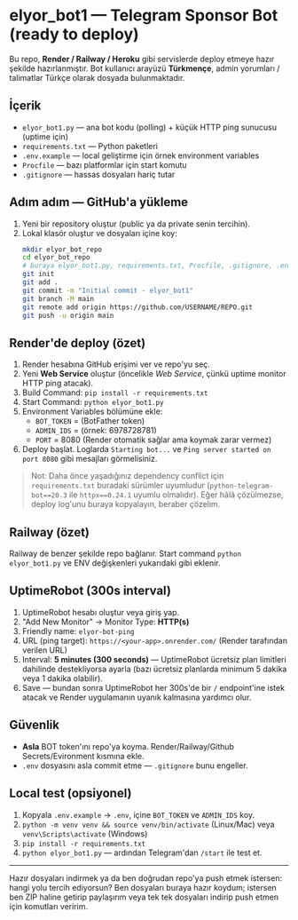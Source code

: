 # elyor_bot1 — Telegram Sponsor Bot (ready to deploy)

Bu repo, **Render / Railway / Heroku** gibi servislerde deploy etmeye hazır şekilde hazırlanmıştır.
Bot kullanıcı arayüzü **Türkmençe**, admin yorumları / talimatlar Türkçe olarak dosyada bulunmaktadır.

## İçerik
- `elyor_bot1.py` — ana bot kodu (polling) + küçük HTTP ping sunucusu (uptime için)
- `requirements.txt` — Python paketleri
- `.env.example` — local geliştirme için örnek environment variables
- `Procfile` — bazı platformlar için start komutu
- `.gitignore` — hassas dosyaları hariç tutar

## Adım adım — GitHub'a yükleme
1. Yeni bir repository oluştur (public ya da private senin tercihin).
2. Lokal klasör oluştur ve dosyaları içine koy:
   ```bash
   mkdir elyor_bot_repo
   cd elyor_bot_repo
   # buraya elyor_bot1.py, requirements.txt, Procfile, .gitignore, .env.example, README.md ekle
   git init
   git add .
   git commit -m "Initial commit - elyor_bot1"
   git branch -M main
   git remote add origin https://github.com/USERNAME/REPO.git
   git push -u origin main
   ```

## Render'de deploy (özet)
1. Render hesabına GitHub erişimi ver ve repo'yu seç.
2. Yeni **Web Service** oluştur (öncelikle *Web Service*, çünkü uptime monitor HTTP ping atacak).
3. Build Command: `pip install -r requirements.txt`
4. Start Command: `python elyor_bot1.py`
5. Environment Variables bölümüne ekle:
   - `BOT_TOKEN` = (BotFather token)
   - `ADMIN_IDS` = (örnek: 6978728781)
   - `PORT` = 8080 (Render otomatik sağlar ama koymak zarar vermez)
6. Deploy başlat. Loglarda `Starting bot...` ve `Ping server started on port 8080` gibi mesajları görmelisiniz.

> Not: Daha önce yaşadığınız dependency conflict için `requirements.txt` buradaki sürümler uyumludur (`python-telegram-bot==20.3` ile `httpx==0.24.1` uyumlu olmalıdır). Eğer hâlâ çözülmezse, deploy log'unu buraya kopyalayın, beraber çözelim.

## Railway (özet)
Railway de benzer şekilde repo bağlanır. Start command `python elyor_bot1.py` ve ENV değişkenleri yukarıdaki gibi eklenir.

## UptimeRobot (300s interval)
1. UptimeRobot hesabı oluştur veya giriş yap.
2. "Add New Monitor" -> Monitor Type: **HTTP(s)**
3. Friendly name: `elyor-bot-ping`
4. URL (ping target): `https://<your-app>.onrender.com/` (Render tarafından verilen URL)
5. Interval: **5 minutes (300 seconds)** — UptimeRobot ücretsiz plan limitleri dahilinde destekliyorsa ayarla (bazı ücretsiz planlarda minimum 5 dakika veya 1 dakika olabilir).
6. Save — bundan sonra UptimeRobot her 300s'de bir `/` endpoint'ine istek atacak ve Render uygulamanın uyanık kalmasına yardımcı olur.

## Güvenlik
- **Asla** BOT token'ını repo'ya koyma. Render/Railway/Github Secrets/Evironment kısmına ekle.
- `.env` dosyasını asla commit etme — `.gitignore` bunu engeller.

## Local test (opsiyonel)
1. Kopyala `.env.example` -> `.env`, içine `BOT_TOKEN` ve `ADMIN_IDS` koy.
2. `python -m venv venv && source venv/bin/activate` (Linux/Mac) veya `venv\Scripts\activate` (Windows)
3. `pip install -r requirements.txt`
4. `python elyor_bot1.py` — ardından Telegram'dan `/start` ile test et.

---
Hazır dosyaları indirmek ya da ben doğrudan repo'ya push etmek istersen: hangi yolu tercih ediyorsun? Ben dosyaları buraya hazır koydum; istersen ben ZIP haline getirip paylaşırım veya tek tek dosyaları indirip push etmen için komutları veririm.
